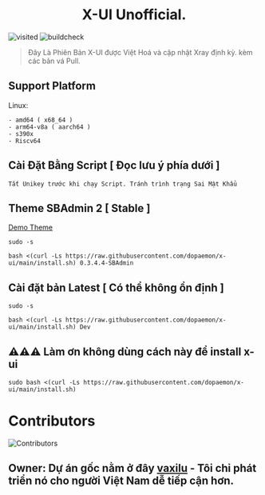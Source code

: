 <h1 align="center">X-UI Unofficial.</h1>
<p>
  <img alt="visited" src="https://badges.pufler.dev/visits/dopaemon/x-ui" /> <img alt="buildcheck" src="https://api.cirrus-ci.com/github/dopaemon/x-ui.svg" />
</p>

> Đây Là Phiên Bản X-UI được Việt Hoá và cập nhật Xray định kỳ. kèm các bản vá Pull.

## Support Platform
Linux:
```
- amd64 ( x68_64 )
- arm64-v8a ( aarch64 )
- s390x
- Riscv64
```
## Cài Đặt Bằng Script [ Đọc lưu ý phía dưới ]
```
Tắt Unikey trước khi chạy Script. Tránh trình trạng Sai Mật Khẩu
```
## Theme SBAdmin 2 [ Stable ]
[Demo Theme](https://startbootstrap.github.io/startbootstrap-sb-admin-2/)
```
sudo -s
```
```
bash <(curl -Ls https://raw.githubusercontent.com/dopaemon/x-ui/main/install.sh) 0.3.4.4-SBAdmin
```
## Cài đặt bản Latest [ Có thể không ổn định ]
```
sudo -s
```
```
bash <(curl -Ls https://raw.githubusercontent.com/dopaemon/x-ui/main/install.sh) Dev
```
## ⚠️⚠️⚠️ Làm ơn không dùng cách này để install x-ui
```
sudo bash <(curl -Ls https://raw.githubusercontent.com/dopaemon/x-ui/main/install.sh)
```
# Contributors

<p>
  <img alt="Contributors" src="https://badges.pufler.dev/contributors/dopaemon/x-ui?size=50&padding=5&bots=true" />
</p>

## Owner: Dự án gốc nằm ở đây [**vaxilu**](https://github.com/vaxilu/x-ui) - Tôi chỉ phát triển nó cho người Việt Nam dễ tiếp cận hơn.
